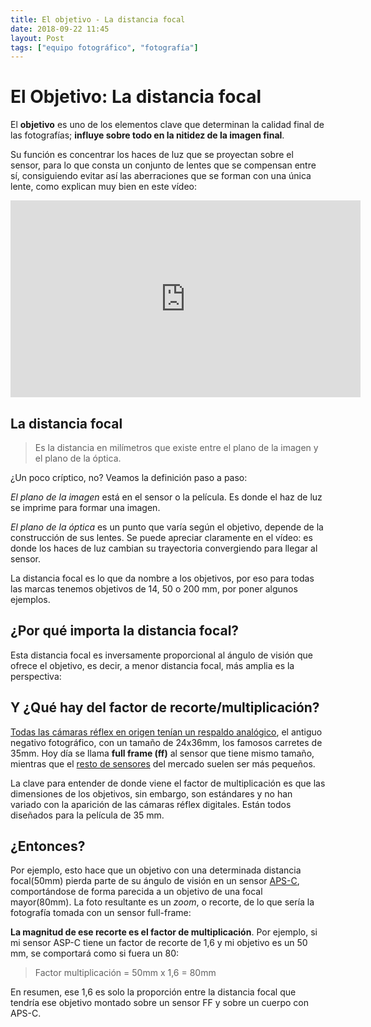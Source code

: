 ```yaml
---
title: El objetivo - La distancia focal
date: 2018-09-22 11:45
layout: Post
tags: ["equipo fotográfico", "fotografía"]
---
```


# El Objetivo: La distancia focal

El **objetivo** es uno de los elementos clave que determinan la calidad final de las fotografías; **influye sobre todo en la nitidez de la imagen final**.

<!-- more -->

Su función es concentrar los haces de luz que se proyectan sobre el sensor, para lo que consta un conjunto de lentes que se compensan entre sí, consiguiendo evitar así las aberraciones que se forman con una única lente, como explican muy bien en este vídeo:

<iframe width="560" height="315" src="https://www.youtube.com/embed/EL9J3Km6wxI" frameborder="0" allow="accelerometer; autoplay; encrypted-media; gyroscope; picture-in-picture" allowfullscreen></iframe>

## La distancia focal

<blockquote> Es la distancia en milímetros que existe entre el plano de la imagen y el plano de la óptica.</blockquote>

¿Un poco críptico, no? Veamos la definición paso a paso:

_El plano de la imagen_ está en el sensor o la película. Es donde el haz de luz se imprime para formar una imagen.

_El plano de la óptica_ es un punto que varía según el objetivo, depende de la construcción de sus lentes. Se puede apreciar claramente en el vídeo: es donde los haces de luz cambian su trayectoria convergiendo para llegar al sensor.

La distancia focal es lo que da nombre a los objetivos, por eso para todas las marcas tenemos objetivos de 14, 50 o 200 mm, por poner algunos ejemplos.

## ¿Por qué importa la distancia focal?

<Photo name="distancia_focal_perspectiva.png" :breakpoints="['sm','md']" alt="Diagrama que ilustra las diferentes perspectivas de cada objetivo zsewgún su distancia focal" />

Esta distancia focal es inversamente proporcional al ángulo de visión que ofrece el objetivo, es decir, a menor distancia focal, más amplia es la perspectiva:

## Y ¿Qué hay del factor de recorte/multiplicación?

[Todas las cámaras réflex en origen tenían un respaldo analógico](https://www.anabelbarrio.com/2009/05/el-sensor-de-las-camaras-digitales/), el antiguo negativo fotográfico, con un tamaño de 24x36mm, los famosos carretes de 35mm. Hoy día se llama **full frame (ff)** al sensor que tiene mismo tamaño, mientras que el [resto de sensores](https://es.wikipedia.org/wiki/Formato_del_sensor_de_imagen) del mercado suelen ser más pequeños.

La clave para entender de donde viene el factor de multiplicación es que las dimensiones de los objetivos, sin embargo, son estándares y no han variado con la aparición de las cámaras réflex digitales. Están todos diseñados para la película de 35 mm.

## ¿Entonces?

Por ejemplo, esto hace que un objetivo con una determinada distancia focal(50mm) pierda parte de su ángulo de visión en un sensor [APS-C](https://www.anabelbarrio.com/2009/05/el-sensor-de-las-camaras-digitales/), comportándose de forma parecida a un objetivo de una focal mayor(80mm). La foto resultante es un _zoom_, o recorte, de lo que sería la fotografía tomada con un sensor full-frame:

<Photo name="comparativa-sensor-aspc-ff.jpg" alt="Comparativa del encuadre de una fotografía tomada con el mismo objetivo en un sensor full frame frente a y uno aps-c" />

**La magnitud de ese recorte es el factor de multiplicación**. Por ejemplo, si mi sensor ASP-C tiene un factor de recorte de 1,6 y mi objetivo es un 50 mm, se comportará como si fuera un 80:

<blockquote>Factor multiplicación = 50mm x 1,6 = 80mm</blockquote>

En resumen, ese 1,6 es solo la proporción entre la distancia focal que tendría ese objetivo montado sobre un sensor FF y sobre un cuerpo con APS-C.
